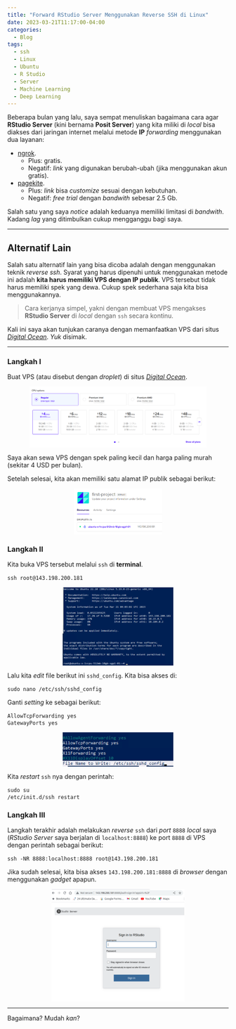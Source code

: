 ```yaml
---
title: "Forward RStudio Server Menggunakan Reverse SSH di Linux"
date: 2023-03-21T11:17:00-04:00
categories:
  - Blog
tags:
  - ssh
  - Linux
  - Ubuntu
  - R Studio
  - Server
  - Machine Learning
  - Deep Learning
---
```


Beberapa bulan yang lalu, saya sempat menuliskan bagaimana cara agar
**RStudio Server** (kini bernama **Posit Server**) yang kita miliki di
*local* bisa diakses dari jaringan internet melalui metode **IP**
*forwarding* menggunakan dua layanan:

- [ngrok](https://ikanx101.com/blog/ngrok-io/).
  - Plus: gratis.
  - Negatif: *link* yang digunakan berubah-ubah (jika menggunakan akun
    gratis).
- [pagekite](https://ikanx101.com/blog/page-kite/).
  - Plus: *link* bisa *customize* sesuai dengan kebutuhan.
  - Negatif: *free trial* dengan *bandwith* sebesar 2.5 Gb.

Salah satu yang saya *notice* adalah keduanya memiliki limitasi di
*bandwith*. Kadang *lag* yang ditimbulkan cukup mengganggu bagi saya.

------------------------------------------------------------------------

## Alternatif Lain

Salah satu alternatif lain yang bisa dicoba adalah dengan menggunakan
teknik *reverse ssh*. Syarat yang harus dipenuhi untuk menggunakan
metode ini adalah **kita harus memiliki VPS dengan IP publik**. VPS
tersebut tidak harus memiliki spek yang dewa. Cukup spek sederhana saja
kita bisa menggunakannya.

> Cara kerjanya simpel, yakni dengan membuat VPS mengakses **RStudio
> Server** di *local* dengan `ssh` secara kontinu.

Kali ini saya akan tunjukan caranya dengan memanfaatkan VPS dari situs
[*Digital Ocean*](https://cloud.digitalocean.com/). *Yuk* disimak.

------------------------------------------------------------------------

### Langkah I

Buat VPS (atau disebut dengan *droplet*) di situs [*Digital
Ocean*](https://cloud.digitalocean.com/).

<img src="https://raw.githubusercontent.com/ikanx101/ikanx101.github.io/master/_posts/lainnya/reverse%20tunnel/langkah%201.png" width="80%" style="display: block; margin: auto;" />

Saya akan sewa VPS dengan spek paling kecil dan harga paling murah
(sekitar 4 USD per bulan).

Setelah selesai, kita akan memiliki satu alamat IP publik sebagai
berikut:

<img src="https://raw.githubusercontent.com/ikanx101/ikanx101.github.io/master/_posts/lainnya/reverse%20tunnel/langkah%201b.png" width="40%" style="display: block; margin: auto;" />

### Langkah II

Kita buka VPS tersebut melalui `ssh` di **terminal**.

    ssh root@143.198.200.181

<img src="https://raw.githubusercontent.com/ikanx101/ikanx101.github.io/master/_posts/lainnya/reverse%20tunnel/langkah%202.png" width="50%" style="display: block; margin: auto;" />

Lalu kita *edit* file berikut ini `sshd_config`. Kita bisa akses di:

    sudo nano /etc/ssh/sshd_config

Ganti *setting* ke sebagai berikut:

    AllowTcpForwarding yes
    GatewayPorts yes

<img src="https://raw.githubusercontent.com/ikanx101/ikanx101.github.io/master/_posts/lainnya/reverse%20tunnel/langkah%202b.png" width="50%" style="display: block; margin: auto;" />

Kita *restart* `ssh` nya dengan perintah:

    sudo su
    /etc/init.d/ssh restart

### Langkah III

Langkah terakhir adalah melakukan *reverse* `ssh` dari *port* `8888`
*local* saya (*RStudio Server* saya berjalan di `localhost:8888`) ke
port `8888` di VPS dengan perintah sebagai berikut:

    ssh -NR 8888:localhost:8888 root@143.198.200.181

Jika sudah selesai, kita bisa akses `143.198.200.181:8888` di *browser*
dengan menggunakan *gadget* apapun.

<img src="https://raw.githubusercontent.com/ikanx101/ikanx101.github.io/master/_posts/lainnya/reverse%20tunnel/langkah%203.png" width="60%" style="display: block; margin: auto;" />

------------------------------------------------------------------------

Bagaimana? Mudah *kan*?
